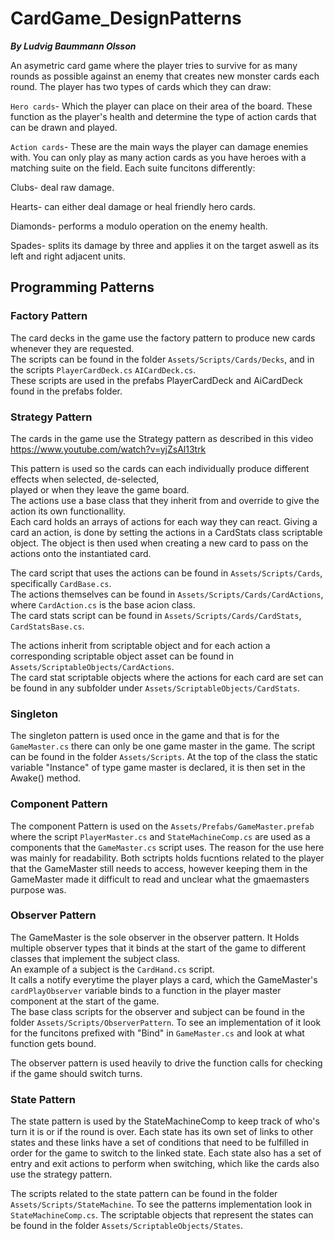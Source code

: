 # CardGame_DesignPatterns
***By Ludvig Baummann Olsson***

An asymetric card game where the player tries to survive for as many rounds as possible against an enemy that creates new monster cards each round.
The player has two types of cards which they can draw:

`Hero cards`- Which the player can place on their area of the board. These function as the player's health and determine the type of action cards that can be drawn and played.

`Action cards`- These are the main ways the player can damage enemies with. You can only play as many action cards as you have heroes with a matching suite on the field. Each suite funcitons differently:

Clubs- deal raw damage.

Hearts- can either deal damage or heal friendly hero cards.

Diamonds- performs a modulo operation on the enemy health.

Spades- splits its damage by three and applies it on the target aswell as its left and right adjacent units.

## Programming Patterns

### Factory Pattern
The card decks in the game use the factory pattern to produce new cards whenever they are requested.\
The scripts can be found in the folder `Assets/Scripts/Cards/Decks`,
and in the scripts `PlayerCardDeck.cs` `AICardDeck.cs`.\
These scripts are used in the prefabs PlayerCardDeck and AiCardDeck found in the prefabs folder. 

### Strategy Pattern
The cards in the game use the Strategy pattern as described in this video\
https://www.youtube.com/watch?v=yjZsAl13trk

This pattern is used so the cards can each individually produce different effects when selected, de-selected,\
played or when they leave the game board.\
The actions use a base class that they inherit from and override to give the action its own functionallity.\
Each card holds an arrays of actions for each way they can react.
Giving a card an action, is done by setting the actions in a CardStats class scriptable object.
The object is then used when creating a new card to pass on the actions onto the instantiated card.

The card script that uses the actions can be found in `Assets/Scripts/Cards`, specifically `CardBase.cs`.\
The actions themselves can be found in `Assets/Scripts/Cards/CardActions`, where `CardAction.cs` is the base acion class.\
The card stats script can be found in `Assets/Scripts/Cards/CardStats`, `CardStatsBase.cs`.

The actions inherit from scriptable object and for each action a corresponding scriptable object asset can be found in `Assets/ScriptableObjects/CardActions`.\
The card stat scriptable objects where the actions for each card are set can be found in any subfolder under `Assets/ScriptableObjects/CardStats`.

### Singleton
The singleton pattern is used once in the game and that is for the `GameMaster.cs` there can only be one game master in the game.
The script can be found in the folder `Assets/Scripts`. At the top of the class the static variable "Instance" of type game master is declared, it is then set in the Awake() method.

### Component Pattern
The component Pattern is used on the `Assets/Prefabs/GameMaster.prefab` where the script `PlayerMaster.cs` and `StateMachineComp.cs` are used as a components that the `GameMaster.cs` script uses.
The reason for the use here was mainly for readability. Both sctripts holds fucntions related to the player that the GameMaster still needs to access, however keeping them in the GameMaster made it difficult to read and unclear what the gmaemasters purpose was.

### Observer Pattern
The GameMaster is the sole observer in the observer pattern. It Holds multiple observer types that it binds at the start of the game to different classes that implement the subject class.\
An example of a subject is the `CardHand.cs` script.\
It calls a notify everytime the player plays a card, which the GameMaster's `cardPlayObserver` variable binds to a function in the player master component at the start of the game.\
The base class scripts for the observer and subject can be found in the folder `Assets/Scripts/ObserverPattern`.
To see an implementation of it look for the funcitons prefixed with "Bind" in `GameMaster.cs` and look at what function gets bound.

The observer pattern is used heavily to drive the function calls for checking if the game should switch turns.

### State Pattern
The state pattern is used by the StateMachineComp to keep track of who's turn it is or if the round is over.
Each state has its own set of links to other states and these links have a set of conditions that need to be fulfilled in order for the game to switch to the linked state.
Each state also has a set of entry and exit actions to perform when switching, which like the cards also use the strategy pattern.

The scripts related to the state pattern can be found in the folder `Assets/Scripts/StateMachine`.
To see the patterns implementation look in `StateMachineComp.cs`.
The scriptable objects that represent the states can be found in the folder `Assets/ScriptableObjects/States`.

